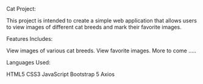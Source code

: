 Cat Project:

This project is intended to create a simple web application that allows users to view images of different cat breeds and mark their favorite images.

Features Includes: 

View images of various cat breeds.
View favorite images.
More to come …..

Languages Used:

HTML5
CSS3
JavaScript
Bootstrap 5
Axios
